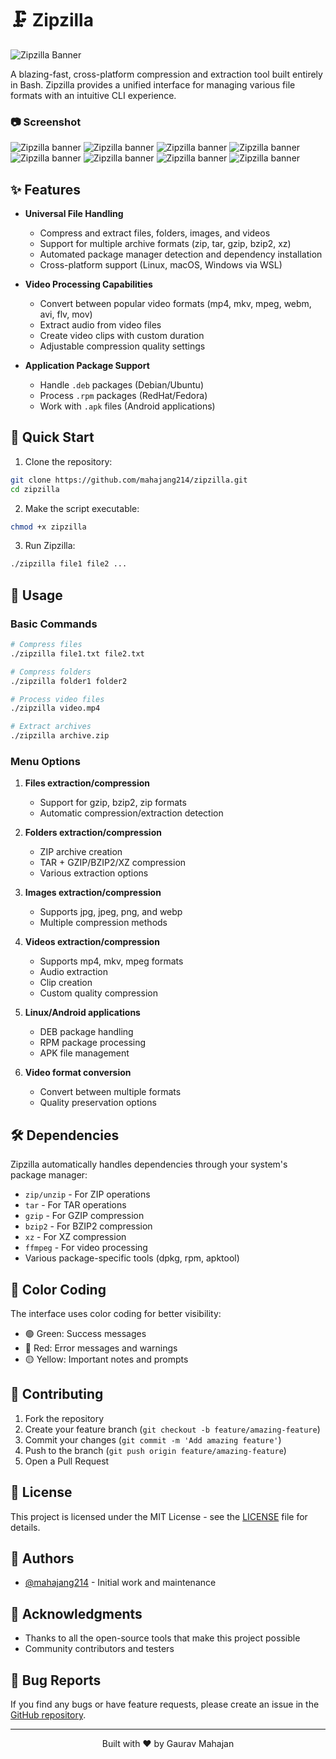 # 🗜️ Zipzilla

![Zipzilla Banner](https://raw.githubusercontent.com/mahajang214/zipzilla/main/assets/banner.png)

A blazing-fast, cross-platform compression and extraction tool built entirely in Bash. Zipzilla provides a unified interface for managing various file formats with an intuitive CLI experience.

### 📷 Screenshot

![Zipzilla banner](./images/zipzilla_banner.png)
![Zipzilla banner](./images/zipzilla_main_menu.png)
![Zipzilla banner](./images/zipzilla_file_menu.png)
![Zipzilla banner](./images/zipzilla_folder_menu.png)
![Zipzilla banner](./images/zipzilla_image_menu.png)
![Zipzilla banner](./images/zipzilla_video_format.png)
![Zipzilla banner](./images/zipzilla_android_linux.png)
![Zipzilla banner](./images/zipzilla_video_convert_format.png)

## ✨ Features

- **Universal File Handling**

  - Compress and extract files, folders, images, and videos
  - Support for multiple archive formats (zip, tar, gzip, bzip2, xz)
  - Automated package manager detection and dependency installation
  - Cross-platform support (Linux, macOS, Windows via WSL)

- **Video Processing Capabilities**

  - Convert between popular video formats (mp4, mkv, mpeg, webm, avi, flv, mov)
  - Extract audio from video files
  - Create video clips with custom duration
  - Adjustable compression quality settings

- **Application Package Support**
  - Handle `.deb` packages (Debian/Ubuntu)
  - Process `.rpm` packages (RedHat/Fedora)
  - Work with `.apk` files (Android applications)

## 🚀 Quick Start

1. Clone the repository:

```bash
git clone https://github.com/mahajang214/zipzilla.git
cd zipzilla
```

2. Make the script executable:

```bash
chmod +x zipzilla
```

3. Run Zipzilla:

```bash
./zipzilla file1 file2 ...
```

## 📖 Usage

### Basic Commands

```bash
# Compress files
./zipzilla file1.txt file2.txt

# Compress folders
./zipzilla folder1 folder2

# Process video files
./zipzilla video.mp4

# Extract archives
./zipzilla archive.zip
```

### Menu Options

1. **Files extraction/compression**

   - Support for gzip, bzip2, zip formats
   - Automatic compression/extraction detection

2. **Folders extraction/compression**

   - ZIP archive creation
   - TAR + GZIP/BZIP2/XZ compression
   - Various extraction options

3. **Images extraction/compression**

   - Supports jpg, jpeg, png, and webp
   - Multiple compression methods

4. **Videos extraction/compression**

   - Supports mp4, mkv, mpeg formats
   - Audio extraction
   - Clip creation
   - Custom quality compression

5. **Linux/Android applications**

   - DEB package handling
   - RPM package processing
   - APK file management

6. **Video format conversion**
   - Convert between multiple formats
   - Quality preservation options

## 🛠️ Dependencies

Zipzilla automatically handles dependencies through your system's package manager:

- `zip/unzip` - For ZIP operations
- `tar` - For TAR operations
- `gzip` - For GZIP compression
- `bzip2` - For BZIP2 compression
- `xz` - For XZ compression
- `ffmpeg` - For video processing
- Various package-specific tools (dpkg, rpm, apktool)

## 🎨 Color Coding

The interface uses color coding for better visibility:

- 🟢 Green: Success messages
- 🔴 Red: Error messages and warnings
- 🟡 Yellow: Important notes and prompts

## 🤝 Contributing

1. Fork the repository
2. Create your feature branch (`git checkout -b feature/amazing-feature`)
3. Commit your changes (`git commit -m 'Add amazing feature'`)
4. Push to the branch (`git push origin feature/amazing-feature`)
5. Open a Pull Request

## 📝 License

This project is licensed under the MIT License - see the [LICENSE](LICENSE) file for details.

## 👥 Authors

- [@mahajang214](https://github.com/mahajang214) - Initial work and maintenance

## 🙏 Acknowledgments

- Thanks to all the open-source tools that make this project possible
- Community contributors and testers

## 🐛 Bug Reports

If you find any bugs or have feature requests, please create an issue in the [GitHub repository](https://github.com/mahajang214/zipzilla/issues).

---

<p align="center">Built with ❤️ by Gaurav Mahajan</p>
